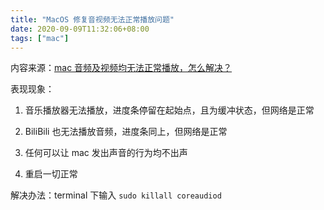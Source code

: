 ```yaml
---
title: "MacOS 修复音视频无法正常播放问题"
date: 2020-09-09T11:32:06+08:00
tags: ["mac"]
---
```


内容来源：[mac 音频及视频均无法正常播放，怎么解决？](https://www.v2ex.com/t/492109)

表现现象：

1. 音乐播放器无法播放，进度条停留在起始点，且为缓冲状态，但网络是正常

2. BiliBili 也无法播放音频，进度条同上，但网络是正常

3. 任何可以让 mac 发出声音的行为均不出声

4. 重启一切正常

解决办法：terminal 下输入 `sudo killall coreaudiod`
